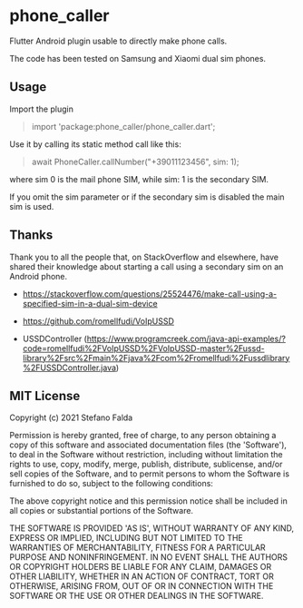 # phone_caller

Flutter Android plugin usable to directly make phone calls.

The code has been tested on Samsung and Xiaomi dual sim phones.

## Usage

Import the plugin

>    import 'package:phone_caller/phone_caller.dart';

Use it by calling its static method call like this:

> await PhoneCaller.callNumber("+39011123456", sim: 1);

where sim 0 is the mail phone SIM, while sim: 1 is the secondary SIM.

If you omit the sim parameter or if the secondary sim is disabled the main sim is used.

## Thanks
Thank you to all the people that, on StackOverflow and elsewhere, have shared their knowledge about starting a call using a secondary sim on an Android phone.

 * https://stackoverflow.com/questions/25524476/make-call-using-a-specified-sim-in-a-dual-sim-device

 * https://github.com/romellfudi/VoIpUSSD
 
 * USSDController (https://www.programcreek.com/java-api-examples/?code=romellfudi%2FVoIpUSSD%2FVoIpUSSD-master%2Fussd-library%2Fsrc%2Fmain%2Fjava%2Fcom%2Fromellfudi%2Fussdlibrary%2FUSSDController.java)
    

## MIT License
Copyright (c) 2021 Stefano Falda

Permission is hereby granted, free of charge, to any person obtaining a copy
of this software and associated documentation files (the 'Software'), to deal
in the Software without restriction, including without limitation the rights
to use, copy, modify, merge, publish, distribute, sublicense, and/or sell
copies of the Software, and to permit persons to whom the Software is
furnished to do so, subject to the following conditions:

The above copyright notice and this permission notice shall be included in all
copies or substantial portions of the Software.

THE SOFTWARE IS PROVIDED 'AS IS', WITHOUT WARRANTY OF ANY KIND, EXPRESS OR
IMPLIED, INCLUDING BUT NOT LIMITED TO THE WARRANTIES OF MERCHANTABILITY,
FITNESS FOR A PARTICULAR PURPOSE AND NONINFRINGEMENT. IN NO EVENT SHALL THE
AUTHORS OR COPYRIGHT HOLDERS BE LIABLE FOR ANY CLAIM, DAMAGES OR OTHER
LIABILITY, WHETHER IN AN ACTION OF CONTRACT, TORT OR OTHERWISE, ARISING FROM,
OUT OF OR IN CONNECTION WITH THE SOFTWARE OR THE USE OR OTHER DEALINGS IN THE
SOFTWARE.

